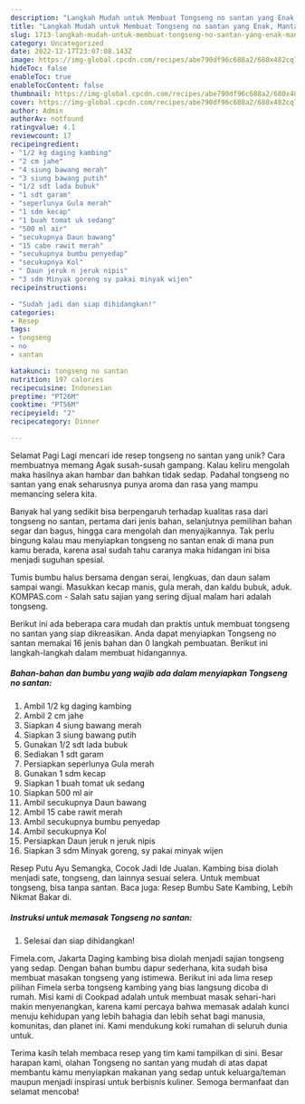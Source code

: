 ```yaml
---
description: "Langkah Mudah untuk Membuat Tongseng no santan yang Enak, Mantap"
title: "Langkah Mudah untuk Membuat Tongseng no santan yang Enak, Mantap"
slug: 1713-langkah-mudah-untuk-membuat-tongseng-no-santan-yang-enak-mantap
category: Uncategorized
date: 2022-12-17T23:07:08.143Z
image: https://img-global.cpcdn.com/recipes/abe790df96c688a2/680x482cq70/tongseng-no-santan-foto-resep-utama.jpg
hideToc: false
enableToc: true
enableTocContent: false
thumbnail: https://img-global.cpcdn.com/recipes/abe790df96c688a2/680x482cq70/tongseng-no-santan-foto-resep-utama.jpg
cover: https://img-global.cpcdn.com/recipes/abe790df96c688a2/680x482cq70/tongseng-no-santan-foto-resep-utama.jpg
author: Admin
authorAv: notfound
ratingvalue: 4.1
reviewcount: 17
recipeingredient:
- "1/2 kg daging kambing"
- "2 cm jahe"
- "4 siung bawang merah"
- "3 siung bawang putih"
- "1/2 sdt lada bubuk"
- "1 sdt garam"
- "seperlunya Gula merah"
- "1 sdm kecap"
- "1 buah tomat uk sedang"
- "500 ml air"
- "secukupnya Daun bawang"
- "15 cabe rawit merah"
- "secukupnya bumbu penyedap"
- "secukupnya Kol"
- " Daun jeruk n jeruk nipis"
- "3 sdm Minyak goreng sy pakai minyak wijen"
recipeinstructions:

- "Sudah jadi dan siap dihidangkan!"
categories:
- Resep
tags:
- tongseng
- no
- santan

katakunci: tongseng no santan 
nutrition: 197 calories
recipecuisine: Indonesian
preptime: "PT26M"
cooktime: "PT56M"
recipeyield: "2"
recipecategory: Dinner

---
```



Selamat Pagi Lagi mencari ide resep tongseng no santan yang unik? Cara membuatnya memang Agak susah-susah gampang. Kalau keliru mengolah maka hasilnya akan hambar dan bahkan tidak sedap. Padahal tongseng no santan yang enak seharusnya punya aroma dan rasa yang mampu memancing selera kita.


Banyak hal yang sedikit bisa berpengaruh terhadap kualitas rasa dari tongseng no santan, pertama dari jenis bahan, selanjutnya pemilihan bahan segar dan bagus, hingga cara mengolah dan menyajikannya. Tak perlu bingung kalau mau menyiapkan tongseng no santan enak di mana pun kamu berada, karena asal sudah tahu caranya maka hidangan ini bisa menjadi suguhan spesial.

Tumis bumbu halus bersama dengan serai, lengkuas, dan daun salam sampai wangi. Masukkan kecap manis, gula merah, dan kaldu bubuk, aduk. KOMPAS.com - Salah satu sajian yang sering dijual malam hari adalah tongseng.


Berikut ini ada beberapa cara mudah dan praktis untuk membuat tongseng no santan yang siap dikreasikan. Anda dapat menyiapkan Tongseng no santan memakai 16 jenis bahan dan 0 langkah pembuatan. Berikut ini langkah-langkah dalam membuat hidangannya.

<!--inarticleads1-->

##### Bahan-bahan dan bumbu yang wajib ada dalam menyiapkan Tongseng no santan:

1. Ambil 1/2 kg daging kambing
1. Ambil 2 cm jahe
1. Siapkan 4 siung bawang merah
1. Siapkan 3 siung bawang putih
1. Gunakan 1/2 sdt lada bubuk
1. Sediakan 1 sdt garam
1. Persiapkan seperlunya Gula merah
1. Gunakan 1 sdm kecap
1. Siapkan 1 buah tomat uk sedang
1. Siapkan 500 ml air
1. Ambil secukupnya Daun bawang
1. Ambil 15 cabe rawit merah
1. Ambil secukupnya bumbu penyedap
1. Ambil secukupnya Kol
1. Persiapkan  Daun jeruk n jeruk nipis
1. Siapkan 3 sdm Minyak goreng, sy pakai minyak wijen


Resep Putu Ayu Semangka, Cocok Jadi Ide Jualan. Kambing bisa diolah menjadi sate, tongseng, dan lainnya sesuai selera. Untuk membuat tongseng, bisa tanpa santan. Baca juga: Resep Bumbu Sate Kambing, Lebih Nikmat Bakar di. 

<!--inarticleads2-->

##### Instruksi untuk memasak Tongseng no santan:


1. Selesai dan siap dihidangkan!

Fimela.com, Jakarta Daging kambing bisa diolah menjadi sajian tongseng yang sedap. Dengan bahan bumbu dapur sederhana, kita sudah bisa membuat masakan tongseng yang istimewa. Berikut ini ada lima resep pilihan Fimela serba tongseng kambing yang bias langsung dicoba di rumah. Misi kami di Cookpad adalah untuk membuat masak sehari-hari makin menyenangkan, karena kami percaya bahwa memasak adalah kunci menuju kehidupan yang lebih bahagia dan lebih sehat bagi manusia, komunitas, dan planet ini. Kami mendukung koki rumahan di seluruh dunia untuk. 

Terima kasih telah membaca resep yang tim kami tampilkan di sini. Besar harapan kami, olahan Tongseng no santan yang mudah di atas dapat membantu kamu menyiapkan makanan yang sedap untuk keluarga/teman maupun menjadi inspirasi untuk berbisnis kuliner. Semoga bermanfaat dan selamat mencoba!
